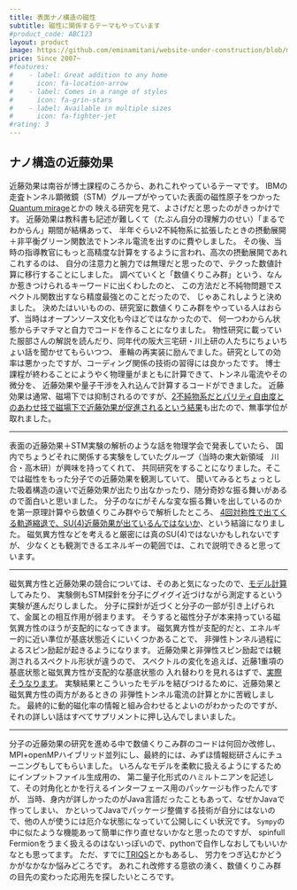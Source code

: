 ```yaml
---
title: 表面ナノ構造の磁性
subtitle: 磁性に関係するテーマもやっています
#product_code: ABC123
layout: product
image: https://github.com/eminamitani/website-under-construction/blob/master/images/mol2.png?raw=true
price: Since 2007~
#features:
#    - label: Great addition to any home
#      icon: fa-location-arrow
#    - label: Comes in a range of styles
#      icon: fa-grin-stars
#    - label: Available in multiple sizes
#      icon: fa-fighter-jet
#rating: 3
---
```


## ナノ構造の近藤効果
近藤効果は南谷が博士課程のころから、あれこれやっているテーマです。
IBMの走査トンネル顕微鏡（STM）グループがやっていた表面の磁性原子をつかった[Quantum mirage](https://www.nature.com/articles/35000508)とかの
映える研究を見て、よさげだと思ったのがきっかけです。
近藤効果は教科書も記述が難しくて（たぶん自分の理解力のせい）「まるでわからん」期間が結構あって、
半年ぐらい2不純物系に拡張したときの摂動展開＋非平衡グリーン関数法でトンネル電流を出すのに費やしました。
その後、当時の指導教官にもっと高精度な計算をするように言われ、高次の摂動展開であれこれするのは、
自分の注意力と腕力では無理だと思ったので、テクった数値計算に移行することにしました。
調べていくと「数値くりこみ群」という、なんか惹きつけられるキーワードに出くわしたのと、
この方法だと不純物問題でスペクトル関数出すなら精度最強とのことだったので、
じゃあこれしようと決めました。
決めたはいいものの、研究室に数値くりこみ群をやっている人はおらず、当時はオープンソース文化も今ほどではなかったので、
何一つわからん状態からチマチマと自力でコードを作ることになりました。
物性研究に載っていた服部さんの解説を読んだり、同年代の阪大三宅研・川上研の人たちにちょいちょい話を聞かせてもらいつつ、
車輪の再実装に励んでました。研究としての効率は悪かったですが、コーディング関係の技術の習得には良かったです。
博士課程が終わることにようやく物理量がまともに計算できて、トンネル電流やその微分を、
近藤効果や量子干渉を入れ込んで計算するコードができました。
近藤効果は通常、磁場下では抑制されるのですが、[2不純物系だとパリティ自由度とのあわせ技で磁場下で近藤効果が促進されるという結果](https://doi.org/10.1103/PhysRevB.82.153203)も出たので、無事学位が取れました。

---

表面の近藤効果＋STM実験の解析のような話を物理学会で発表していたら、
国内でちょうどそれに関係する実験をしていたグループ（当時の東大新領域　川合・高木研）が興味を持ってくれて、
共同研究をすることになりました。そこでは磁性をもった分子での近藤効果を観測していて、
聞いてみるとちょっとした吸着構造の違いで近藤効果が出たり出なかったり、随分奇妙な振る舞いがあるので面白いと思いました。
分子のなにがそんな変な振る舞いを出しているのかを第一原理計算やら数値くりこみ群やらで解析したところ、
[4回対称性で出てくる軌道縮退で、SU(4)近藤効果が出ているんではないか](https://doi.org/10.1103/PhysRevLett.109.086602)、という結論になりました。
磁気異方性などを考えると厳密には真のSU(4)ではないかもしれないですが、
少なくとも観測できるエネルギーの範囲では、これで説明できると思っています。

---

磁気異方性と近藤効果の競合については、そのあと気になったので、[モデル計算](https://doi.org/10.1103/PhysRevB.94.205402)してみたり、
実験側もSTM探針を分子にグイグイ近づけながら測定するという実験が進んだりしました。
分子に探針が近づくと分子の一部が引き上げられて、金属との相互作用が弱まります。
そうすると磁性分子が本来持っている磁気異方性のほうが支配的になってきます。
磁気異方性が支配的だと、エネルギー的に近い準位が基底状態近くにいくつかあることで、
非弾性トンネル過程によるスピン励起が起きるようになります。
近藤効果と非弾性スピン励起では観測されるスペクトル形状が違うので、
スペクトルの変化を追えば、近藤1重項の基底状態と磁気異方性が支配的な基底状態の
入れ替わりを見れるはずで、[実際そうなります](https://www.nature.com/articles/ncomms16012)。
実験結果とこういったモデルを結びつけるために、近藤効果と磁気異方性の両方があるときの
非弾性トンネル電流の計算とかに苦戦しました。
最終的に動的磁化率の情報と組み合わせるとよいのがわかったのですが、
それの詳しい話はすべてサプリメントに押し込んでしまいました。

---

分子の近藤効果の研究を進める中で数値くりこみ群のコードは何回か改修し、
MPI+openMPハイブリッド並列にし、最終的には、みずほ情報総研さんにチューニングもしてもらいました。
いろんなモデルを柔軟に扱えるようにするためにインプットファイル生成用の、
第二量子化形式のハミルトニアンを記述して、その対角化とかを行えるインターフェース用のパッケージも作ったんですが、
当時、身内が詳しかったのがJava言語だったこともあって、なぜかJavaで作ってしまい、
かといってJavaでパッケージ整備する技術が自分にはないので、他の人が使うには厄介な状態になっていて公開しにくい状況です。
`Sympy`の中に似たような機能あって簡単に作り直せないかなと思ったのですが、
spinfull Fermionをうまく扱えるのはないっぽいので、pythonで自作しなおしてもいいかなとも思ってます。
ただ、すでに[TRIQS](https://triqs.github.io/triqs/latest/)とかもあるし、
労力をつぎ込むかどうかがなかなか悩みどころです。
あれこれ改修する意欲の湧く、数値くりこみ群の目先の変わった応用先を探したいところです。
